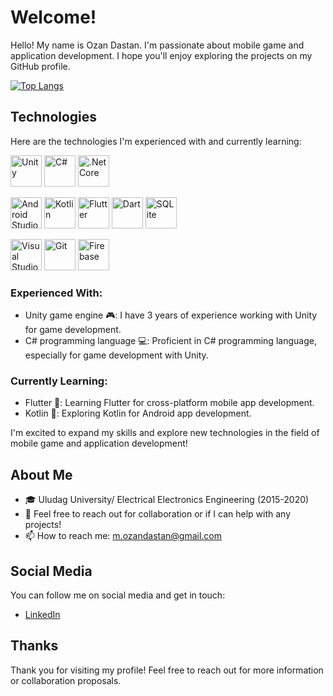 # Welcome!
Hello! My name is Ozan Dastan. I'm passionate about mobile game and application development. 
I hope you'll enjoy exploring the projects on my GitHub profile.

[![Top Langs](https://github-readme-stats.vercel.app/api/top-langs/?username=mozandastan&size_weight=0.5&count_weight=0.5&hide=hlsl)](https://github.com/mozandastan/github-readme-stats)

## Technologies
Here are the technologies I'm experienced with and currently learning:

<img src="https://user-images.githubusercontent.com/25181517/193427941-9437dbbe-376f-40dc-9573-0ef5c02a26a7.png" alt="Unity" width="50" height="50"> <img src="https://user-images.githubusercontent.com/25181517/121405384-444d7300-c95d-11eb-959f-913020d3bf90.png" alt="C#" width="50" height="50">
<img src="https://user-images.githubusercontent.com/25181517/121405754-b4f48f80-c95d-11eb-8893-fc325bde617f.png" alt=".Net Core" width="50" height="50">

<img src="https://user-images.githubusercontent.com/25181517/192108895-20dc3343-43e3-4a54-a90e-13a4abbc57b9.png" alt="Android Studio" width="50" height="50"> <img src="https://user-images.githubusercontent.com/25181517/185062810-7ee0c3d2-17f2-4a98-9d8a-a9576947692b.png" alt="Kotlin" width="50" height="50">
<img src="https://user-images.githubusercontent.com/25181517/186150365-da1eccce-6201-487c-8649-45e9e99435fd.png" alt="Flutter" width="50" height="50">
<img src="https://user-images.githubusercontent.com/25181517/186150304-1568ffdf-4c62-4bdc-9cf1-8d8efcea7c5b.png" alt="Dart" width="50" height="50">
<img src="https://github.com/marwin1991/profile-technology-icons/assets/136815194/82df4543-236b-4e45-9604-5434e3faab17" alt="SQLite" width="50" height="50">

<img src="https://user-images.githubusercontent.com/25181517/192108891-d86b6220-e232-423a-bf5f-90903e6887c3.png" alt="Visual Studio Code" width="50" height="50"> <img src="https://user-images.githubusercontent.com/25181517/192108372-f71d70ac-7ae6-4c0d-8395-51d8870c2ef0.png" alt="Git" width="50" height="50">
<img src="https://user-images.githubusercontent.com/25181517/189716855-2c69ca7a-5149-4647-936d-780610911353.png" alt="Firebase" width="50" height="50">

### Experienced With:
- Unity game engine 🎮: I have 3 years of experience working with Unity for game development.
- C# programming language 💻: Proficient in C# programming language, especially for game development with Unity.

### Currently Learning:
- Flutter 📱: Learning Flutter for cross-platform mobile app development.
- Kotlin 📱: Exploring Kotlin for Android app development.

I'm excited to expand my skills and explore new technologies in the field of mobile game and application development!

## About Me
- 🎓 Uludag University/ Electrical Electronics Engineering (2015-2020)
- 👯 Feel free to reach out for collaboration or if I can help with any projects!
- 📫 How to reach me: m.ozandastan@gmail.com

## Social Media
You can follow me on social media and get in touch:
- [LinkedIn](https://www.linkedin.com/in/ozandastan/)

## Thanks
Thank you for visiting my profile! Feel free to reach out for more information or collaboration proposals.
